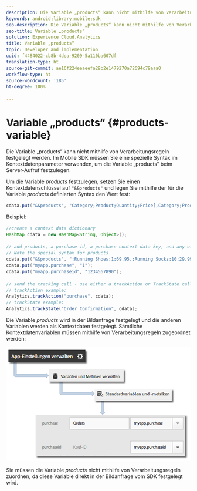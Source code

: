 ```yaml
---
description: Die Variable „products“ kann nicht mithilfe von Verarbeitungsregeln festgelegt werden. Im Mobile SDK müssen Sie eine spezielle Syntax im Kontextdatenparameter verwenden, um die Variable „products“ beim Server-Aufruf festzulegen.
keywords: android;library;mobile;sdk
seo-description: Die Variable „products“ kann nicht mithilfe von Verarbeitungsregeln festgelegt werden. Im Mobile SDK müssen Sie eine spezielle Syntax im Kontextdatenparameter verwenden, um die Variable „products“ beim Server-Aufruf festzulegen.
seo-title: Variable „products“
solution: Experience Cloud,Analytics
title: Variable „products“
topic: Developer and implementation
uuid: f4484022-cb8b-4dea-9209-5a110ba607df
translation-type: ht
source-git-commit: ae16f224eeaeefa29b2e1479270a72694c79aaa0
workflow-type: ht
source-wordcount: '185'
ht-degree: 100%

---
```



# Variable „products“ {#products-variable}

Die Variable „products“ kann nicht mithilfe von Verarbeitungsregeln festgelegt werden. Im Mobile SDK müssen Sie eine spezielle Syntax im Kontextdatenparameter verwenden, um die Variable „products“ beim Server-Aufruf festzulegen.

Um die Variable *products* festzulegen, setzen Sie einen Kontextdatenschlüssel auf `"&&products"` und legen Sie mithilfe der für die Variable *products* definierten Syntax den Wert fest:

```java
cdata.put("&&products", "Category;Product;Quantity;Price[,Category;Product;Quantity;Price]");
```

Beispiel:

```java
//create a context data dictionary 
HashMap cdata = new HashMap<String, Object>(); 
 
// add products, a purchase id, a purchase context data key, and any other data you want to collect. 
// Note the special syntax for products 
cdata.put("&&products", ";Running Shoes;1;69.95,;Running Socks;10;29.99"); 
cdata.put("myapp.purchase", "1"); 
cdata.put("myapp.purchaseid", "1234567890"); 
 
// send the tracking call - use either a trackAction or TrackState call. 
// trackAction example: 
Analytics.trackAction("purchase", cdata); 
// trackState example: 
Analytics.trackState("Order Confirmation", cdata);
```

Die Variable *products* wird in der Bildanfrage festgelegt und die anderen Variablen werden als Kontextdaten festgelegt. Sämtliche Kontextdatenvariablen müssen mithilfe von Verarbeitungsregeln zugeordnet werden:

![](assets/map-products.png)

Sie müssen die Variable  *products* nicht mithilfe von Verarbeitungsregeln zuordnen, da diese Variable direkt in der Bildanfrage vom SDK festgelegt wird.
